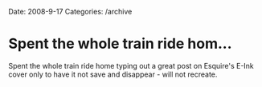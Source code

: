 Date: 2008-9-17
Categories: /archive

# Spent the whole train ride hom...

Spent the whole train ride home typing out a great post on Esquire's E-Ink cover only to have it not save and disappear - will not recreate.
